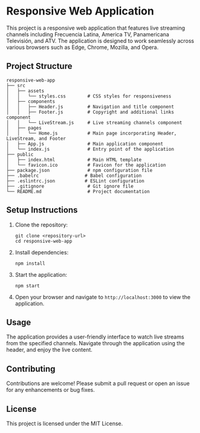 # Responsive Web Application

This project is a responsive web application that features live streaming channels including Frecuencia Latina, America TV, Panamericana Televisión, and ATV. The application is designed to work seamlessly across various browsers such as Edge, Chrome, Mozilla, and Opera.

## Project Structure

```
responsive-web-app
├── src
│   ├── assets
│   │   └── styles.css        # CSS styles for responsiveness
│   ├── components
│   │   ├── Header.js         # Navigation and title component
│   │   ├── Footer.js         # Copyright and additional links component
│   │   └── LiveStream.js     # Live streaming channels component
│   ├── pages
│   │   └── Home.js           # Main page incorporating Header, LiveStream, and Footer
│   ├── App.js                # Main application component
│   └── index.js              # Entry point of the application
├── public
│   ├── index.html            # Main HTML template
│   └── favicon.ico           # Favicon for the application
├── package.json              # npm configuration file
├── .babelrc                 # Babel configuration
├── .eslintrc.json           # ESLint configuration
├── .gitignore                # Git ignore file
└── README.md                 # Project documentation
```

## Setup Instructions

1. Clone the repository:
   ```
   git clone <repository-url>
   cd responsive-web-app
   ```

2. Install dependencies:
   ```
   npm install
   ```

3. Start the application:
   ```
   npm start
   ```

4. Open your browser and navigate to `http://localhost:3000` to view the application.

## Usage

The application provides a user-friendly interface to watch live streams from the specified channels. Navigate through the application using the header, and enjoy the live content.

## Contributing

Contributions are welcome! Please submit a pull request or open an issue for any enhancements or bug fixes.

## License

This project is licensed under the MIT License.